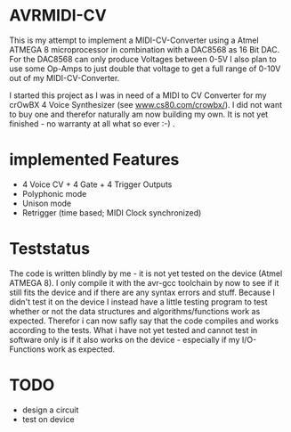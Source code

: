 AVRMIDI-CV
==========

This is my attempt to implement a MIDI-CV-Converter using a Atmel ATMEGA 8 microprocessor in combination with a DAC8568 as 16 Bit DAC. For the DAC8568 can only produce Voltages between 0-5V I also plan to use some Op-Amps to just double that voltage to get a full range of 0-10V out of my MIDI-CV-Converter.

I started this project as I was in need of a MIDI to CV Converter for my crOwBX 4 Voice Synthesizer (see www.cs80.com/crowbx/). I did not want to buy one and therefor naturally am now building my own.
It is not yet finished - no warranty at all what so ever :-) .

implemented Features
====================

* 4 Voice CV + 4 Gate + 4 Trigger Outputs
* Polyphonic mode
* Unison mode
* Retrigger (time based; MIDI Clock synchronized)

Teststatus
==========

The code is written blindly by me - it is not yet tested on the device (Atmel ATMEGA 8). I only compile it with the avr-gcc toolchain by now to see if it still fits the device and if there are any syntax errors and stuff. Because I didn't test it on the device I instead have a little testing program to test whether or not the data structures and algorithms/functions work as expected.
Therefor i can now safly say that the code compiles and works according to the tests.
What i have not yet tested and cannot test in software only is if it also works on the device - especially if my I/O-Functions work as expected.

TODO
====
* design a circuit
* test on device

